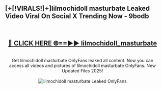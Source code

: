 <h2>[+[!VIRALS!]+]lilmochidoll masturbate Leaked Video Viral On Social X Trending Now - 9bodb</h2>
<br>
<div align="center">
<h2><a href="https://libra.edu.pl?lilmochidoll_masturbate" rel="nofollow">🔴 CLICK HERE 🌐==►► lilmochidoll_masturbate</a></h2>
<br>
Get lilmochidoll masturbate OnlyFans leaked all content. Now you can access all videos and pictures of lilmochidoll masturbate OnlyFans. New Updated Files 2025!
<br>
<br>
<a href="https://libra.edu.pl?lilmochidoll_masturbate" rel="nofollow" data-target="animated-image.originalLink"><img src="https://i.ibb.co.com/WyWwxjT/player-gif2.gif" alt="lilmochidoll masturbate Leaked OnlyFans" style="max-width: 100%; display: inline-block;" data-target="animated-image.originalImage"></a>
</div>
<br>